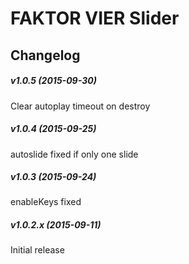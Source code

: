 FAKTOR VIER Slider
==============


## Changelog
##### v1.0.5 (2015-09-30)
Clear autoplay timeout on destroy

##### v1.0.4 (2015-09-25)
autoslide fixed if only one slide

##### v1.0.3 (2015-09-24)
enableKeys fixed

##### v1.0.2.x (2015-09-11)
Initial release